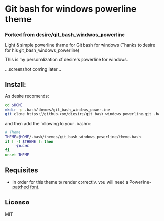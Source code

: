 # Git bash for windows powerline theme
### Forked from desire/git_bash_windwos_powerline

Light & simple powerline theme for Git bash for windows (Thanks to desire for his git_bash_windows_powerline)

This is my personalization of desire's powerline for windows.

...screenshot coming later...

## Install:

As desire recomends:

```bash
cd $HOME
mkdir -p .bash/themes/git_bash_windows_powerline
git clone https://github.com/diesire/git_bash_windows_powerline.git .bash/themes/git_bash_windows_powerline
```

and then add the following to your .bashrc:

```bash
# Theme
THEME=$HOME/.bash/themes/git_bash_windows_powerline/theme.bash
if [ -f $THEME ]; then
   . $THEME
fi
unset THEME
```

## Requisites

* In order for this theme to render correctly, you will need a
[Powerline-patched font](https://github.com/powerline/fonts).

## License

MIT
